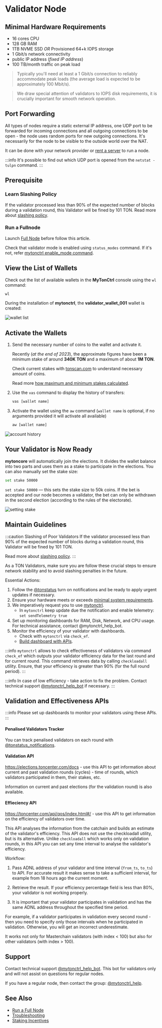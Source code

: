 # Validator Node


## Minimal Hardware Requirements

- 16 cores CPU
- 128 GB RAM
- 1TB NVME SSD _OR_ Provisioned 64+k IOPS storage
- 1 Gbit/s network connectivity
- public IP address (_fixed IP address_)
- 100 TB/month traffic on peak load

> Typically you'll need at least a 1 Gbit/s connection to reliably accommodate peak loads (the average load is expected to be approximately 100 Mbit/s).

> We draw special attention of validators to IOPS disk requirements, it is crucially important for smooth network operation.

## Port Forwarding

All types of nodes require a static external IP address, one UDP port to be forwarded for incoming connections and all outgoing connections to be open - the node uses random ports for new outgoing connections. It's necessarily for the node to be visible to the outside world over the NAT.

It can be done with your network provider or [rent a server](/participate/run-nodes/full-node#recommended-providers) to run a node.

:::info
It's possible to find out which UDP port is opened from the `netstat -tulpn` command.
:::


## Prerequisite

### Learn Slashing Policy

If the validator processed less than 90% of the expected number of blocks during a validation round, this Validator will be fined by 101 TON.
Read more about [slashing policy](/participate/network-maintenance/staking-incentives#decentralized-system-of-penalties).


### Run a Fullnode
Launch [Full Node](/participate/run-nodes/full-node) before follow this article.



Check that validator mode is enabled using `status_modes` command. If it's not, refer [mytonctrl enable_mode command](/participate/run-nodes/mytonctrl#enable_mode).

## View the List of Wallets

Check out the list of available wallets in the **MyTonCtrl** console using the `wl` command:

```sh
wl
```

During the installation of **mytonctrl**, the **validator_wallet_001** wallet is created:

![wallet list](/img/docs/nodes-validator/manual-ubuntu_mytonctrl-wl_ru.png)


## Activate the Wallets

1. Send the necessary number of coins to the wallet and activate it.

   Recently (_at the end of 2023_), the approximate figures have been a minimum stake of around __340K TON__ and a maximum of about __1M TON__.

   Check current stakes with [tonscan.com](https://tonscan.com/validation) to understand necessary amount of coins.

   Read more [how maximum and minimum stakes calculated](/participate/network-maintenance/staking-incentives#values-of-stakes-max-effective-stake).

2. Use the `vas` command to display the history of transfers:

    ```sh
    vas [wallet name]
    ```

3. Activate the wallet using the `aw` command (`wallet name` is optional, if no arguments provided it will activate all available)

    ```sh
    aw [wallet name]
    ```

![account history](/img/docs/nodes-validator/manual-ubuntu_mytonctrl-vas-aw_ru.png)

## Your Validator is Now Ready

**mytoncore** will automatically join the elections. It divides the wallet balance into two parts and uses them as a stake to participate in the elections. You can also manually set the stake size:

```sh
set stake 50000
```

`set stake 50000` — this sets the stake size to 50k coins. If the bet is accepted and our node becomes a validator, the bet can only be withdrawn in the second election (according to the rules of the electorate).

![setting stake](/img/docs/nodes-validator/manual-ubuntu_mytonctrl-set_ru.png)

## Maintain Guidelines

:::caution Slashing of Poor Validators
If the validator processed less than 90% of the expected number of blocks during a validation round, this Validator will be fined by 101 TON.

Read more about [slashing policy](/participate/network-maintenance/staking-incentives#decentralized-system-of-penalties).
:::


As a TON Validators, make sure you are follow these crucial steps to ensure network stability and to avoid slashing penalties in the future.

Essential Actions:

1. Follow the [@tonstatus](https://t.me/tonstatus) turn on notifications and be ready to apply urgent updates if necessary.
2. Ensure your hardware meets or exceeds [minimal system requirements](/participate/run-nodes/become-validator#minimal-hardware-requirements).
3. We imperatively request you to use [mytonctrl](https://github.com/ton-blockchain/mytonctrl).
   - In `mytonctrl` keep update due the notification and enable telemetry: `set sendTelemetry true`
4. Set up monitoring dashboards for RAM, Disk, Network, and CPU usage. For technical assistance, contact @mytonctrl_help_bot.
5. Monitor the efficiency of your validator with dashboards. 
   - Check with `mytonctrl` via `check_ef`.
   - [Build dashboard with APIs](/participate/run-nodes/become-validator#validation-and-effectiveness-apis).

:::info
`mytonctrl` allows to check effectiveness of validators via command `check_ef` which outputs your validator efficiency data for the last round and for current round.
This command retrieves data by calling `checkloadall` utility.
Ensure, that your efficiency is greater than 90% (for the full round period).
:::

:::info
In case of low efficiency - take action to fix the problem. Contact technical support [@mytonctrl_help_bot](https://t.me/mytonctrl_help_bot) if necessary.
:::


## Validation and Effectiveness APIs

:::info
Please set up dashboards to monitor your validators using these APIs.
:::

#### Penalised Validators Tracker

You can track penalised validators on each round with [@tonstatus_notifications](https://t.me/tonstatus_notifications).

#### Validation API
https://elections.toncenter.com/docs - use this API to get information about current and past validation rounds (cycles) - time of rounds, which validators participated in them, their stakes, etc.

Information on current and past elections (for the validation round) is also available.

#### Effieciency API

https://toncenter.com/api/qos/index.html#/ - use this API to get information on the efficiency of validators over time.

This API analyses the information from the catchain and builds an estimate of the validator's efficiency. This API does not use the checkloadall utility, but is its alternative.
Unlike `checkloadall` which works only on validation rounds, in this API you can set any time interval to analyse the validator's efficiency.

Workflow:

1. Pass ADNL address of your validator and time interval (`from_ts`, `to_ts`) to API. For accurate result it makes sense to take a sufficient interval, for example from  18 hours ago the current moment.

2. Retrieve the result. If your efficiency percentage field is less than 80%, your validator is not working properly.

3. It is important that your validator participates in validation and has the same ADNL address throughout the specified time period.

For example, if a validator participates in validation every second round - then you need to specify only those intervals when he participated in validation. Otherwise, you will get an incorrect underestimate.

It works not only for Masterchain validators (with index < 100) but also for other validators (with index > 100).





## Support 

Contact technical support [@mytonctrl_help_bot](https://t.me/mytonctrl_help_bot). This bot for validators only and will not assist on questions for regular nodes. 

If you have a regular node, then contact the group: [@mytonctrl_help](https://t.me/mytonctrl_help).


## See Also

* [Run a Full Node](/participate/run-nodes/full-node)
* [Troubleshooting](/participate/run-nodes/nodes-troubleshooting)
* [Staking Incentives](/participate/network-maintenance/staking-incentives)

